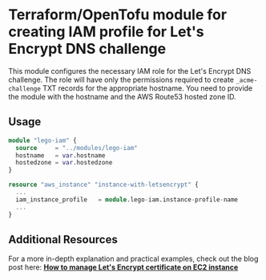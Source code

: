 # Terraform/OpenTofu module for creating IAM profile for Let's Encrypt DNS challenge

This module configures the necessary IAM role for the Let's Encrypt DNS challenge. The role will have only the permissions required to create `_acme-challenge` TXT records for the appropriate hostname. You need to provide the module with the hostname and the AWS Route53 hosted zone ID.

## Usage

```terraform
module "lego-iam" {
  source     = "../modules/lego-iam"
  hostname   = var.hostname
  hostedzone = var.hostedzone
}

resource "aws_instance" "instance-with-letsencrypt" {
  ...
  iam_instance_profile   = module.lego-iam.instance-profile-name
  ...
}
```

## Additional Resources

For a more in-depth explanation and practical examples, check out the blog post here:
**[How to manage Let's Encrypt certificate on EC2 instance](https://www.cyberpunk.tools/jekyll/update/2025/03/31/lego-ec2.html)**
